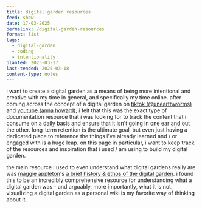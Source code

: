 ```yaml
---
title: digital garden resources
feed: show
date: 17-03-2025
permalink: /digital-garden-resources
format: list
tags:
  - digital-garden
  - coding
  - intentionality
planted: 2025-03-17
last-tended: 2025-03-18
content-type: notes
---
```

i want to create a digital garden as a means of being more intentional and creative with my time in general, and specifically my time online. after coming across the concept of a digital garden on [tiktok (@unearthworms)](https://www.tiktok.com/t/ZP82mdsx5/) and [youtube (anna howard)](https://youtu.be/0tY7Z53QJo8?si=kQyEIpcKgLDhe-n7), i felt that this was the exact type of documentation resource that i was looking for to track the content that i consume on a daily basis and ensure that it isn't going in one ear and out the other. long-term retention is the ultimate goal, but even just having a dedicated place to reference the things i've already learned and / or engaged with is a huge leap. on this page in particular, i want to keep track of the resources and inspiration that i used / am using to build my digital garden.


the main resource i used to even understand what digital gardens really are was [maggie appleton](https://maggieappleton.com/about)'s [a brief history & ethos of the digital garden](https://maggieappleton.com/garden-history). i found this to be an incredibly comprehensive resource for understanding what a digital garden was - and arguably, more importantly, what it is not. visualizing a digital garden as a personal wiki is my favorite way of thinking about it.